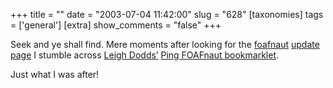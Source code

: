 +++
title = ""
date = "2003-07-04 11:42:00"
slug = "628"
[taxonomies]
tags = ['general']
[extra]
show_comments = "false"
+++

Seek and ye shall find. Mere moments after looking for the [foafnaut](http://jibbering.com/foaf/foafnaut.svg) [update page](http://jibbering.com/foaf/update.html) I stumble across [Leigh Dodds’](http://www.ldodds.com/blog/) [Ping FOAFnaut bookmarklet](http://www.ldodds.com/blog/archives/000052.html).

Just what I was after!
